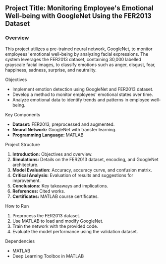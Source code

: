 ## Project Title: Monitoring Employee's Emotional Well-being with GoogleNet Using the FER2013 Dataset

### Overview
This project utilizes a pre-trained neural network, GoogleNet, to monitor employees' emotional well-being by analyzing facial expressions. The system leverages the FER2013 dataset, containing 30,000 labelled grayscale facial images, to classify emotions such as anger, disgust, fear, happiness, sadness, surprise, and neutrality.

Objectives
- Implement emotion detection using GoogleNet and FER2013 dataset.
- Develop a method to monitor employees' emotional states over time.
- Analyze emotional data to identify trends and patterns in employee well-being.

Key Components
- **Dataset:** FER2013, preprocessed and augmented.
- **Neural Network:** GoogleNet with transfer learning.
- **Programming Language:** MATLAB

Project Structure
1. **Introduction:** Objectives and overview.
2. **Simulations:** Details on the FER2013 dataset, encoding, and GoogleNet architecture.
3. **Model Evaluation:** Accuracy, accuracy curve, and confusion matrix.
4. **Critical Analysis:** Evaluation of results and suggestions for improvement.
5. **Conclusions:** Key takeaways and implications.
6. **References:** Cited works.
7. **Certificates:** MATLAB course certificates.

How to Run
1. Preprocess the FER2013 dataset.
2. Use MATLAB to load and modify GoogleNet.
3. Train the network with the provided code.
4. Evaluate the model performance using the validation dataset.

Dependencies
- MATLAB
- Deep Learning Toolbox in MATLAB

